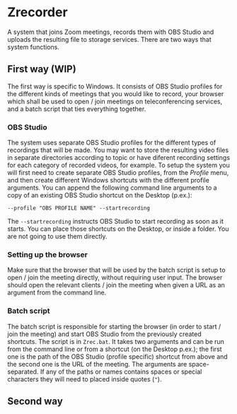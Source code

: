 # Zrecorder 

A system that joins Zoom meetings, records them with OBS Studio and
uploads the resulting file to storage services. There are two ways
that system functions.

## First way (WIP)

The first way is specific to Windows. It consists of OBS Studio
profiles for the different kinds of meetings that you would like to
record, your browser which shall be used to open / join meetings on
teleconferencing services, and a batch script that ties everything
together. 

### OBS Studio

The system uses separate OBS Studio profiles for the different types
of recordings that will be made. You may want to store the resulting
video files in separate directories according to topic or have
diferent recording settings for each category of recorded videos, for
example. To setup the system you will first need to create separate
OBS Studio profiles, from the _Profile_ menu, and then create
different Windows shortcuts with the different profile arguments. You
can append the following command line arguments to a copy of an
existing OBS Studio shortcut on the Desktop (p.ex.): 
```
--profile "OBS PROFILE NAME" --startrecording
```
The `--startrecording` instructs OBS Studio to start recording as soon
as it starts. You can place those shortcuts on the Desktop, or inside
a folder. You are not going to use them directly.

### Setting up the browser

Make sure that the browser that will be used by the batch script is
setup to open / join the meeting directly, without requiring user
input. The browser should open the relevant clients / join the meeting
when given a URL as an argument from the command line.

### Batch script

The batch script is responsible for starting the browser (in order to
start / join the meeting) and start OBS Studio from the previously
created shortcuts. The script is in `Zrec.bat`. It takes two arguments
and can be run from the command line or from a shortcut (on the
Desktop p.ex.); the first one is the path of the OBS Studio (profile
specific) shortcut from above and the second one is the URL of the
meeting. The arguments are space-separated. If any of the paths or
names contains spaces or special characters they will need to placed
inside quotes (`"`).

## Second way
